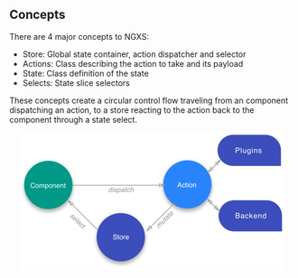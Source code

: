 ## Concepts
There are 4 major concepts to NGXS:

- Store: Global state container, action dispatcher and selector
- Actions: Class describing the action to take and its payload
- State: Class definition of the state
- Selects: State slice selectors

These concepts create a circular control flow traveling from an component
dispatching an action, to a store reacting to the action back to the component
through a state select.

<p align="center">
  <img src="../assets/diagram.png">
</p>
